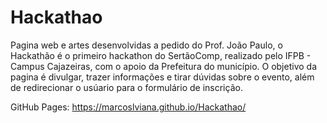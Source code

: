 # Hackathao

Pagina web e artes desenvolvidas a pedido do Prof. João Paulo, o Hackathão é o primeiro hackathon do SertãoComp, realizado pelo IFPB - Campus Cajazeiras, com o apoio da Prefeitura do município.
O objetivo da pagina é divulgar, trazer informações e tirar dúvidas sobre o evento, além de redirecionar o usúario para o formulário de inscrição.

GitHub Pages:
https://marcoslviana.github.io/Hackathao/
